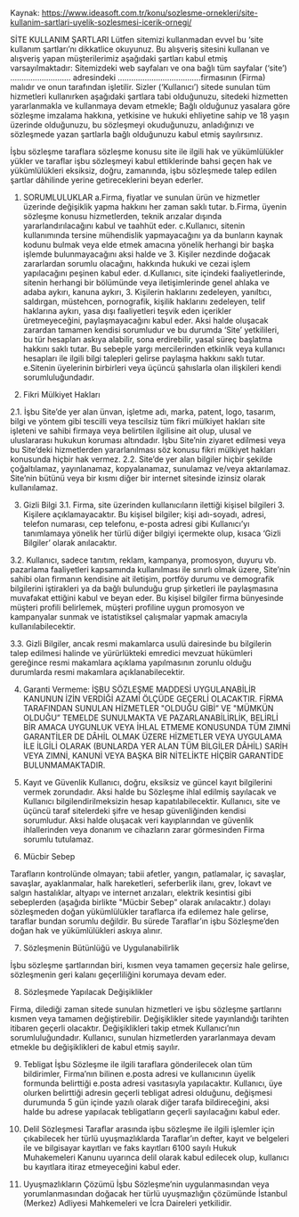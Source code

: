 Kaynak: https://www.ideasoft.com.tr/konu/sozlesme-ornekleri/site-kullanim-sartlari-uyelik-sozlesmesi-icerik-ornegi/

SİTE KULLANIM ŞARTLARI
Lütfen sitemizi kullanmadan evvel bu ‘site kullanım şartları’nı dikkatlice okuyunuz. 
Bu alışveriş sitesini kullanan ve alışveriş yapan müşterilerimiz aşağıdaki şartları kabul etmiş varsayılmaktadır:
Sitemizdeki web sayfaları ve ona bağlı tüm sayfalar (‘site’) ……………………… adresindeki ……………………………….firmasının (Firma) malıdır ve onun tarafından işletilir. Sizler (‘Kullanıcı’) sitede sunulan tüm hizmetleri kullanırken aşağıdaki şartlara tabi olduğunuzu, sitedeki hizmetten yararlanmakla ve kullanmaya devam etmekle; Bağlı olduğunuz yasalara göre sözleşme imzalama hakkına, yetkisine ve hukuki ehliyetine sahip ve 18 yaşın üzerinde olduğunuzu, bu sözleşmeyi okuduğunuzu, anladığınızı ve sözleşmede yazan şartlarla bağlı olduğunuzu kabul etmiş sayılırsınız. 

İşbu sözleşme taraflara sözleşme konusu site ile ilgili hak ve yükümlülükler yükler ve taraflar işbu sözleşmeyi kabul ettiklerinde bahsi geçen hak ve yükümlülükleri eksiksiz, doğru, zamanında, işbu sözleşmede talep edilen şartlar dâhilinde yerine getireceklerini beyan ederler.

1. SORUMLULUKLAR
a.Firma, fiyatlar ve sunulan ürün ve hizmetler üzerinde değişiklik yapma hakkını her zaman saklı tutar. 
b.Firma, üyenin sözleşme konusu hizmetlerden, teknik arızalar dışında yararlandırılacağını kabul ve taahhüt eder.
c.Kullanıcı, sitenin kullanımında tersine mühendislik yapmayacağını ya da bunların kaynak kodunu bulmak veya elde etmek amacına yönelik herhangi bir başka işlemde bulunmayacağını aksi halde ve 3. Kişiler nezdinde doğacak zararlardan sorumlu olacağını, hakkında hukuki ve cezai işlem yapılacağını peşinen kabul eder. 
d.Kullanıcı, site içindeki faaliyetlerinde, sitenin herhangi bir bölümünde veya iletişimlerinde genel ahlaka ve adaba aykırı, kanuna aykırı, 3. Kişilerin haklarını zedeleyen, yanıltıcı, saldırgan, müstehcen, pornografik, kişilik haklarını zedeleyen, telif haklarına aykırı, yasa dışı faaliyetleri teşvik eden içerikler üretmeyeceğini, paylaşmayacağını kabul eder. Aksi halde oluşacak zarardan tamamen kendisi sorumludur ve bu durumda ‘Site’ yetkilileri, bu tür hesapları askıya alabilir, sona erdirebilir, yasal süreç başlatma hakkını saklı tutar. Bu sebeple yargı mercilerinden etkinlik veya kullanıcı hesapları ile ilgili bilgi talepleri gelirse paylaşma hakkını saklı tutar.
e.Sitenin üyelerinin birbirleri veya üçüncü şahıslarla olan ilişkileri kendi sorumluluğundadır. 

2.  Fikri Mülkiyet Hakları

2.1. İşbu Site’de yer alan ünvan, işletme adı, marka, patent, logo, tasarım, bilgi ve yöntem gibi tescilli veya tescilsiz tüm fikri mülkiyet hakları site işleteni ve sahibi firmaya veya belirtilen ilgilisine ait olup, ulusal ve uluslararası hukukun koruması altındadır. İşbu Site’nin ziyaret edilmesi veya bu Site’deki hizmetlerden yararlanılması söz konusu fikri mülkiyet hakları konusunda hiçbir hak vermez.
2.2. Site’de yer alan bilgiler hiçbir şekilde çoğaltılamaz, yayınlanamaz, kopyalanamaz, sunulamaz ve/veya aktarılamaz. Site’nin bütünü veya bir kısmı diğer bir internet sitesinde izinsiz olarak kullanılamaz. 

3. Gizli Bilgi
3.1. Firma, site üzerinden kullanıcıların ilettiği kişisel bilgileri 3. Kişilere açıklamayacaktır. Bu kişisel bilgiler; kişi adı-soyadı, adresi, telefon numarası, cep telefonu, e-posta adresi gibi Kullanıcı’yı tanımlamaya yönelik her türlü diğer bilgiyi içermekte olup, kısaca ‘Gizli Bilgiler’ olarak anılacaktır.

3.2. Kullanıcı, sadece tanıtım, reklam, kampanya, promosyon, duyuru vb. pazarlama faaliyetleri kapsamında kullanılması ile sınırlı olmak üzere, Site’nin sahibi olan firmanın kendisine ait iletişim, portföy durumu ve demografik bilgilerini iştirakleri ya da bağlı bulunduğu grup şirketleri ile paylaşmasına muvafakat ettiğini kabul ve beyan eder. Bu kişisel bilgiler firma bünyesinde müşteri profili belirlemek, müşteri profiline uygun promosyon ve kampanyalar sunmak ve istatistiksel çalışmalar yapmak amacıyla kullanılabilecektir.

3.3. Gizli Bilgiler, ancak resmi makamlarca usulü dairesinde bu bilgilerin talep edilmesi halinde ve yürürlükteki emredici mevzuat hükümleri gereğince resmi makamlara açıklama yapılmasının zorunlu olduğu durumlarda resmi makamlara açıklanabilecektir.

4. Garanti Vermeme: İŞBU SÖZLEŞME MADDESİ UYGULANABİLİR KANUNUN İZİN VERDİĞİ AZAMİ ÖLÇÜDE GEÇERLİ OLACAKTIR. FİRMA TARAFINDAN SUNULAN HİZMETLER "OLDUĞU GİBİ” VE "MÜMKÜN OLDUĞU” TEMELDE SUNULMAKTA VE PAZARLANABİLİRLİK, BELİRLİ BİR AMACA UYGUNLUK VEYA İHLAL ETMEME KONUSUNDA TÜM ZIMNİ GARANTİLER DE DÂHİL OLMAK ÜZERE HİZMETLER VEYA UYGULAMA İLE İLGİLİ OLARAK (BUNLARDA YER ALAN TÜM BİLGİLER DÂHİL) SARİH VEYA ZIMNİ, KANUNİ VEYA BAŞKA BİR NİTELİKTE HİÇBİR GARANTİDE BULUNMAMAKTADIR. 

5. Kayıt ve Güvenlik 
Kullanıcı, doğru, eksiksiz ve güncel kayıt bilgilerini vermek zorundadır. Aksi halde bu Sözleşme ihlal edilmiş sayılacak ve Kullanıcı bilgilendirilmeksizin hesap kapatılabilecektir.
Kullanıcı, site ve üçüncü taraf sitelerdeki şifre ve hesap güvenliğinden kendisi sorumludur. Aksi halde oluşacak veri kayıplarından ve güvenlik ihlallerinden veya donanım ve cihazların zarar görmesinden Firma sorumlu tutulamaz.

6. Mücbir Sebep

Tarafların kontrolünde olmayan; tabii afetler, yangın, patlamalar, iç savaşlar, savaşlar, ayaklanmalar, halk hareketleri, seferberlik ilanı, grev, lokavt ve salgın hastalıklar, altyapı ve internet arızaları, elektrik kesintisi gibi sebeplerden (aşağıda birlikte "Mücbir Sebep” olarak anılacaktır.) dolayı sözleşmeden doğan yükümlülükler taraflarca ifa edilemez hale gelirse, taraflar bundan sorumlu değildir. Bu sürede Taraflar’ın işbu Sözleşme’den doğan hak ve yükümlülükleri askıya alınır. 

7. Sözleşmenin Bütünlüğü ve Uygulanabilirlik

İşbu sözleşme şartlarından biri, kısmen veya tamamen geçersiz hale gelirse, sözleşmenin geri kalanı geçerliliğini korumaya devam eder.

8. Sözleşmede Yapılacak Değişiklikler

Firma, dilediği zaman sitede sunulan hizmetleri ve işbu sözleşme şartlarını kısmen veya tamamen değiştirebilir. Değişiklikler sitede yayınlandığı tarihten itibaren geçerli olacaktır. Değişiklikleri takip etmek Kullanıcı’nın sorumluluğundadır. Kullanıcı, sunulan hizmetlerden yararlanmaya devam etmekle bu değişiklikleri de kabul etmiş sayılır.

9. Tebligat
İşbu Sözleşme ile ilgili taraflara gönderilecek olan tüm bildirimler, Firma’nın bilinen e.posta adresi ve kullanıcının üyelik formunda belirttiği e.posta adresi vasıtasıyla yapılacaktır. Kullanıcı, üye olurken belirttiği adresin geçerli tebligat adresi olduğunu, değişmesi durumunda 5 gün içinde yazılı olarak diğer tarafa bildireceğini, aksi halde bu adrese yapılacak tebligatların geçerli sayılacağını kabul eder.

10. Delil Sözleşmesi
Taraflar arasında işbu sözleşme ile ilgili işlemler için çıkabilecek her türlü uyuşmazlıklarda Taraflar’ın defter, kayıt ve belgeleri ile ve bilgisayar kayıtları ve faks kayıtları 6100 sayılı Hukuk Muhakemeleri Kanunu uyarınca delil olarak kabul edilecek olup, kullanıcı bu kayıtlara itiraz etmeyeceğini kabul eder.

11. Uyuşmazlıkların Çözümü
İşbu Sözleşme’nin uygulanmasından veya yorumlanmasından doğacak her türlü uyuşmazlığın çözümünde İstanbul (Merkez) Adliyesi Mahkemeleri ve İcra Daireleri yetkilidir.

